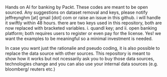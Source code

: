 Hands on AI for banking by Packt. These codes are meant to be open sourced. Any suggestions on dataset removal and keys, please notify jeffreynghm [at] gmail [dot] com or raise an issue in this github. i will handle it swiftly within 48 hours.
there are two keys used in this repository, both are now replaced with bracketed variables. i. quandl key; and ii. open banking platform; both requires users to register or even pay for the license. Yes! we want the examples to be meaningful so a minimal investment is needed.

In case you want just the rationalie and pseudo coding, it is also possible to replace the data source with other sources. This repository is meant to show how it works but not ncessarily ask you to buy those data sources, technologies change and you can also use your internal data sources (e.g. bloomberg/ reuters etc.)
